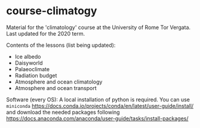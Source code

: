 # course-climatogy
Material for the 'climatology' course at the University of Rome Tor Vergata.
Last updated for the 2020 term.

Contents of the lessons (list being updated): 
- Ice albedo
- Daisyworld
- Palaeoclimate
- Radiation budget
- Atmosphere and ocean climatology
- Atmosphere and ocean transport

Software (every OS): 
A local installation of python is required. You can use `miniconda`
https://docs.conda.io/projects/conda/en/latest/user-guide/install/
and download the needed packages following
https://docs.anaconda.com/anaconda/user-guide/tasks/install-packages/


